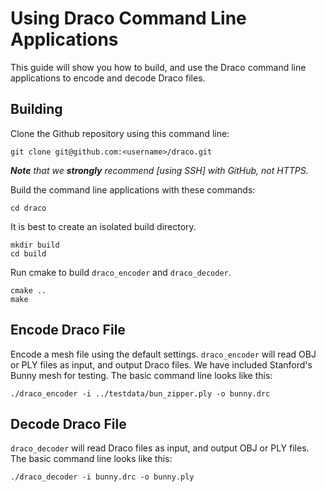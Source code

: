 # Using Draco Command Line Applications

This guide will show you how to build, and use the Draco command line
applications to encode and decode Draco files.

## Building

Clone the Github repository using this command line:
```
git clone git@github.com:<username>/draco.git
```
_**Note** that we **strongly** recommend [using SSH] with GitHub, not HTTPS._


Build the command line applications with these commands:
```
cd draco
```

It is best to create an isolated build directory.
```
mkdir build
cd build
```

Run cmake to build `draco_encoder` and `draco_decoder`.
```
cmake ..
make
```

## Encode Draco File

Encode a mesh file using the default settings. `draco_encoder` will read OBJ or PLY files as input, and output Draco files. We have included Stanford's Bunny mesh for testing. The basic command line looks like this:
```
./draco_encoder -i ../testdata/bun_zipper.ply -o bunny.drc
```


## Decode Draco File

`draco_decoder` will read Draco files as input, and output OBJ or PLY files. The basic command line looks like this:
```
./draco_decoder -i bunny.drc -o bunny.ply
```
